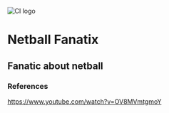 ![CI logo](https://codeinstitute.s3.amazonaws.com/fullstack/ci_logo_small.png)

# Netball Fanatix
## Fanatic about netball

### References
https://www.youtube.com/watch?v=OV8MVmtgmoY
